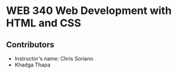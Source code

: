 # WEB 340 Web Development with HTML and CSS
## Contributors
* Instructor's name: Chris Soriano
* Khadga Thapa
